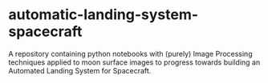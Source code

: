# automatic-landing-system-spacecraft
A repository containing python notebooks with (purely) Image Processing techniques applied to moon surface images to progress towards building an Automated Landing System for Spacecraft.
